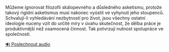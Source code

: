 
Můžeme ignorovat filozofii skálopevného a důsledného asketismu, protože takový rigidní asketismus musí nakonec vyústit ve vyhynutí jeho stoupenců. Schvalují-li vyhledávání nezbytností pro život, jsou všechny ostatní ideologie nuceny vzít do určité míry v úvahu skutečnost, že dělba práce je produktivnější než osamocená činnost. Tak potvrzují nutnost spolupráce ve společnosti.

[🔊 Poslechnout audio](/data/7-paragraphs/audio/chapter_38/para_002-Meme-ignorovat-filozofii-sklopevnho-a-dsledn.mp3)
